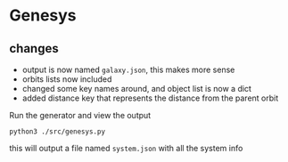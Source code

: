 # Genesys

## changes
- output is now named `galaxy.json`, this makes more sense
- orbits lists now included
- changed some key names around, and object list is now a dict
- added distance key that represents the distance from the parent orbit


Run the generator and view the output
```
python3 ./src/genesys.py
```
this will output a file named `system.json` with all the system info
```